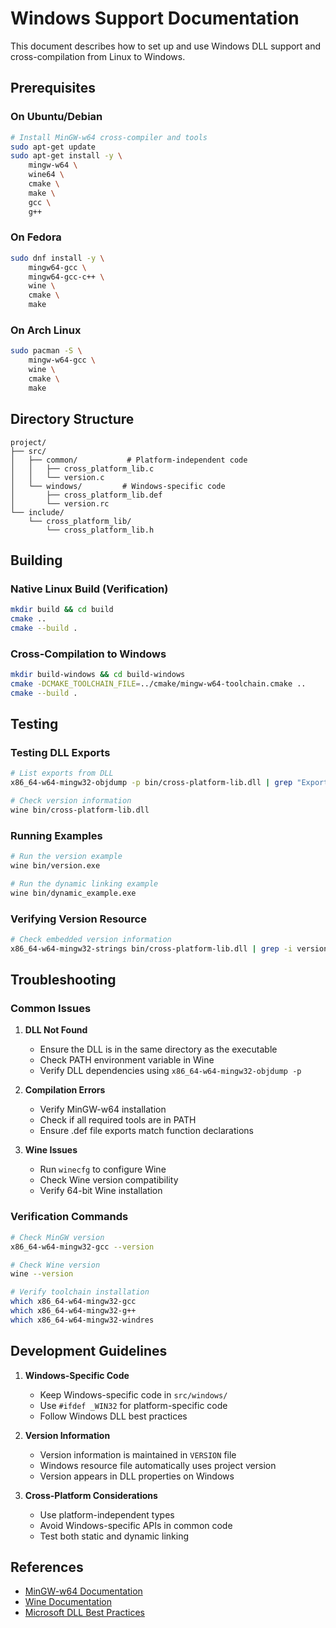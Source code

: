 # Windows Support Documentation

This document describes how to set up and use Windows DLL support and cross-compilation from Linux to Windows.

## Prerequisites

### On Ubuntu/Debian
```bash
# Install MinGW-w64 cross-compiler and tools
sudo apt-get update
sudo apt-get install -y \
    mingw-w64 \
    wine64 \
    cmake \
    make \
    gcc \
    g++
```

### On Fedora
```bash
sudo dnf install -y \
    mingw64-gcc \
    mingw64-gcc-c++ \
    wine \
    cmake \
    make
```

### On Arch Linux
```bash
sudo pacman -S \
    mingw-w64-gcc \
    wine \
    cmake \
    make
```

## Directory Structure
```
project/
├── src/
│   ├── common/           # Platform-independent code
│   │   ├── cross_platform_lib.c
│   │   └── version.c
│   └── windows/         # Windows-specific code
│       ├── cross_platform_lib.def
│       └── version.rc
└── include/
    └── cross_platform_lib/
        └── cross_platform_lib.h
```

## Building

### Native Linux Build (Verification)
```bash
mkdir build && cd build
cmake ..
cmake --build .
```

### Cross-Compilation to Windows
```bash
mkdir build-windows && cd build-windows
cmake -DCMAKE_TOOLCHAIN_FILE=../cmake/mingw-w64-toolchain.cmake ..
cmake --build .
```

## Testing

### Testing DLL Exports
```bash
# List exports from DLL
x86_64-w64-mingw32-objdump -p bin/cross-platform-lib.dll | grep "Export"

# Check version information
wine bin/cross-platform-lib.dll
```

### Running Examples
```bash
# Run the version example
wine bin/version.exe

# Run the dynamic linking example
wine bin/dynamic_example.exe
```

### Verifying Version Resource
```bash
# Check embedded version information
x86_64-w64-mingw32-strings bin/cross-platform-lib.dll | grep -i version
```

## Troubleshooting

### Common Issues

1. **DLL Not Found**
   - Ensure the DLL is in the same directory as the executable
   - Check PATH environment variable in Wine
   - Verify DLL dependencies using `x86_64-w64-mingw32-objdump -p`

2. **Compilation Errors**
   - Verify MinGW-w64 installation
   - Check if all required tools are in PATH
   - Ensure .def file exports match function declarations

3. **Wine Issues**
   - Run `winecfg` to configure Wine
   - Check Wine version compatibility
   - Verify 64-bit Wine installation

### Verification Commands
```bash
# Check MinGW version
x86_64-w64-mingw32-gcc --version

# Check Wine version
wine --version

# Verify toolchain installation
which x86_64-w64-mingw32-gcc
which x86_64-w64-mingw32-g++
which x86_64-w64-mingw32-windres
```

## Development Guidelines

1. **Windows-Specific Code**
   - Keep Windows-specific code in `src/windows/`
   - Use `#ifdef _WIN32` for platform-specific code
   - Follow Windows DLL best practices

2. **Version Information**
   - Version information is maintained in `VERSION` file
   - Windows resource file automatically uses project version
   - Version appears in DLL properties on Windows

3. **Cross-Platform Considerations**
   - Use platform-independent types
   - Avoid Windows-specific APIs in common code
   - Test both static and dynamic linking

## References

- [MinGW-w64 Documentation](http://mingw-w64.org/doku.php)
- [Wine Documentation](https://www.winehq.org/documentation)
- [Microsoft DLL Best Practices](https://docs.microsoft.com/en-us/windows/win32/dlls/dynamic-link-library-best-practices)

